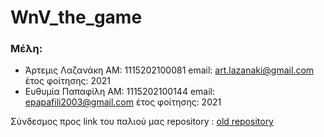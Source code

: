 # WnV_the_game
### Μέλη: 
- Άρτεμις Λαζανάκη     ΑΜ: 1115202100081      email: art.lazanaki@gmail.com       έτος φοίτησης: 2021
- Ευθυμία Παπαφίλη     ΑΜ: 1115202100144      email: epapafili2003@gmail.com      έτος φοίτησης: 2021
    
Σύνδεσμος προς link του παλιού μας repository : [old repository](https://github.com/artemislz/WnV_the_game-old-)

